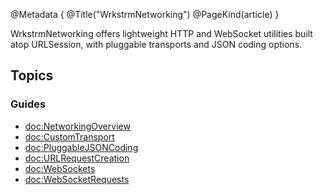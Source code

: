 @Metadata {
@Title("WrkstrmNetworking")
@PageKind(article)
}

WrkstrmNetworking offers lightweight HTTP and WebSocket utilities built atop URLSession, with pluggable transports and JSON coding options.

## Topics

### Guides

- <doc:NetworkingOverview>
- <doc:CustomTransport>
- <doc:PluggableJSONCoding>
- <doc:URLRequestCreation>
- <doc:WebSockets>
- <doc:WebSocketRequests>
